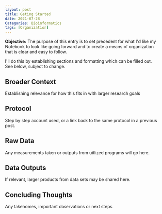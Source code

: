 ```yaml
---
layout: post
title: Geting Started
date: 2021-07-28 
Categories: Bioinformatics
tags: [Organization]
---
```



**Objective:** The purpose of this entry is to set precedent for what I'd like my Notebook to look like going forward and to create a means of organization that is clear and easy to follow.

I'll do this by establishing sections and formatting which can be filled out. See below, subject to change.

## Broader Context
Establishing relevance for how this fits in with larger research goals

## Protocol 
Step by step account used, or a link back to the same protocol in a previous post.

## Raw Data
Any measurements taken or outputs from uitlized programs will go here.

## Data Outputs
If relevant, larger products from data sets may be shared here.

## Concluding Thoughts
Any takehomes, important observations or next steps.

